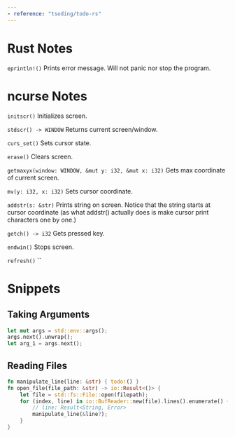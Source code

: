 ```yaml
---
- reference: "tsoding/todo-rs"
---
```


# Rust Notes

`eprintln!()`
Prints error message. Will not panic nor stop the program.


# ncurse Notes

`initscr()`
Initializes screen.

`stdscr() -> WINDOW`
Returns current screen/window.

`curs_set()`
Sets cursor state.

`erase()`
Clears screen.

`getmaxyx(window: WINDOW, &mut y: i32, &mut x: i32)`
Gets max coordinate of current screen.


`mv(y: i32, x: i32)`
Sets cursor coordinate.

`addstr(s: &str)`
Prints string on screen. Notice that the string starts at cursor coordinate (as what addstr() actually does is make cursor print characters one by one.)

`getch() -> i32`
Gets pressed key.

`endwin()`
Stops screen.

`refresh()`
``

# Snippets

## Taking Arguments

```rs
let mut args = std::env::args();
args.next().unwrap();
let arg_1 = args.next();
```

## Reading Files

```rs
fn manipulate_line(line: &str) { todo!() }
fn open_file(file_path: &str) -> io::Result<()> {
    let file = std::fs::File::open(filepath);
    for (index, line) in io::BufReader::new(file).lines().enumerate() {
        // line: Result<String, Error>
        manipulate_line(&line?);
    }
}
```
